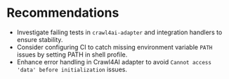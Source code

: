 # Recommendations

- Investigate failing tests in `crawl4ai-adapter` and integration handlers to ensure stability.
- Consider configuring CI to catch missing environment variable `PATH` issues by setting PATH in shell profile.
- Enhance error handling in Crawl4AI adapter to avoid `Cannot access 'data' before initialization` issues.

